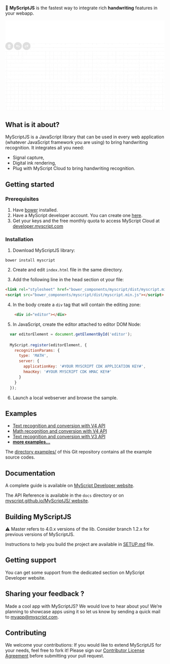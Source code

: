 
:pencil: **MyScriptJS** is the fastest way to integrate rich **handwriting** features in your webapp.
 
![MyScriptJS preview](preview.gif)


## What is it about?

MyScriptJS is a JavaScript library that can be used in every web application (whatever JavaScript framework you are using) to bring handwriting recognition. 
It integrates all you need:  
* Signal capture,
* Digital ink rendering,
* Plug with MyScript Cloud to bring handwriting recognition.

## Getting started

### Prerequisites

1. Have [bower](https://bower.io/#install-bower) installed.  
2. Have a MyScript developer account. You can create one [here](https://developer.myscript.com/).  
2. Get your keys and the free monthly quota to access MyScript Cloud at [developer.myscript.com](https://developer.myscript.com)

### Installation

1. Download MyScriptJS library:  
```shell
bower install myscript
```

2. Create and edit `index.html` file in the same directory.

3. Add the following line in the head section ot your file:  
```html
<link rel="stylesheet" href="bower_components/myscript/dist/myscript.min.css"/>
<script src="bower_components/myscript/dist/myscript.min.js"></script>
```

4. In the body create a `div` tag that will contain the editing zone:
```html
    <div id="editor"></div>
```

5. In JavaScript, create the editor attached to editor DOM Node:
```javascript
  var editorElement = document.getElementById('editor');

  MyScript.register(editorElement, {
    recognitionParams: {
      type: 'MATH',
      server: {
        applicationKey: '#YOUR MYSCRIPT CDK APPLICATION KEY#',
        hmacKey: '#YOUR MYSCRIPT CDK HMAC KEY#'
      }
    }
  });
```
  
6. Launch a local webserver and browse the sample.


## Examples

- [Text recognition and conversion with V4 API](https://myscript.github.io/MyScriptJS//examples/v4/websocket_text_iink.html)
- [Math recognition and conversion with V4 API](https://myscript.github.io/MyScriptJS/examples/v4/websocket_math_iink.html)
- [Text recognition and conversion with V3 API](https://myscript.github.io/MyScriptJS/examples/v3/websocket_text.html) 
- [**more examples...**](https://myscript.github.io/MyScriptJS/examples/)

The [directory examples/](/examples) of this Git repository contains all the example source codes. 
   
## Documentation

A complete guide is available on [MyScript Developer website](https://developer.myscript.com/docs/interactive-ink/1.0/web/myscriptjs/).

The API Reference is available in the `docs` directory or on [myscript.github.io/MyScriptJS/ website](https://myscript.github.io/MyScriptJS/).

## Building MyScriptJS

:warning: Master refers to 4.0.x versions of the lib. Consider branch 1.2.x for previous versions of MyScriptJS.

Instructions to help you build the project are available in [SETUP.md](SETUP.md) file.


## Getting support

You can get some support from the dedicated section on MyScript Developer website.

## Sharing your feedback ?

Made a cool app with MyScriptJS? We would love to hear about you!
We’re planning to showcase apps using it so let us know by sending a quick mail to [myapp@myscript.com](mailto://myapp@myscript.com).

## Contributing

We welcome your contributions: 
If you would like to extend MyScriptJS for your needs, feel free to fork it!
Please sign our [Contributor License Agreement](CONTRIBUTING.md) before submitting your pull request.
